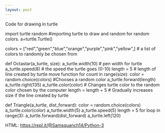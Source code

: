 ```yaml
---
layout: post
---
```


Code for drawing in turtle

import turtle
random #importing turtle to draw and random for random colors. 
a=turtle.Turtle()

colors = ["red","green","blue","orange","purple","pink","yellow",] # a list of colors to randomly be chosen from

def Octastar(a_turtle, size): 
  a_turtle.width(10) # pen width for turtle 
  a_turtle.speed(8) # the speed the turtle goes (0-10) 
  length = 5 # length of line created by turtle move function for count in range(size): 
  color = random.choice(colors) #Chooses a random color 
  a_turtle.forward(length) 
  a_turtle.right(135)
  a_turtle.color(color) # Changes turtle color to the random color chosen by the computer 
  length = length + 5 # Gradually increases size if the line created by turtle

def Triangle(a_turtle, dist_forward): 
  color = random.choice(colors)
  a_turtle.color(color) 
  a_turtle.width(5) 
  a_turtle.speed(5) 
  length = 5 
  for loop in range(3): 
    a_turtle.forward(dist_forward)
    a_turtle.left(120)

HTML:
https://repl.it/@Samsquanch14/Python-3
